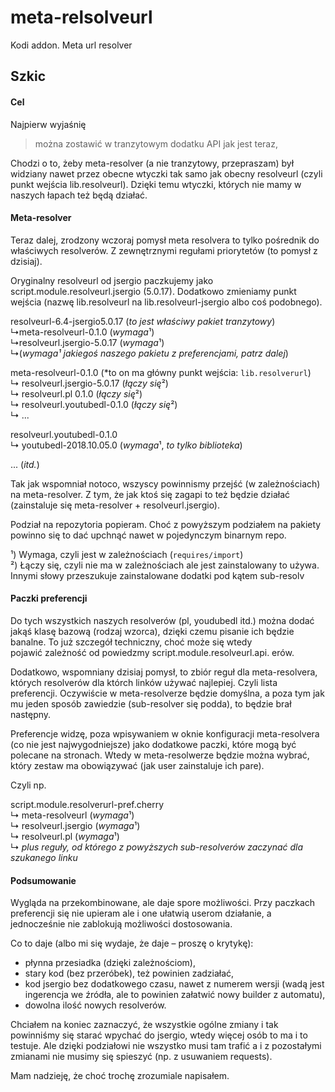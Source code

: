 # meta-relsolveurl
Kodi addon. Meta url resolver

## Szkic


#### Cel

Najpierw wyjaśnię

> można zostawić w tranzytowym dodatku API jak jest teraz,

Chodzi o to, żeby meta-resolver (a nie tranzytowy, przepraszam) był widziany nawet przez obecne wtyczki tak samo jak obecny resolveurl (czyli punkt wejścia lib.resolveurl). Dzięki temu wtyczki, których nie mamy w naszych łapach też będą działać.


#### Meta-resolver

Teraz dalej, zrodzony wczoraj pomysł meta resolvera to tylko pośrednik do właściwych resolverów. Z zewnętrznymi regułami priorytetów (to pomysł z dzisiaj). 

Oryginalny resolveurl od jsergio paczkujemy jako script.module.resolveurl.jsergio (5.0.17).
Dodatkowo zmieniamy punkt wejścia (nazwę lib.resolveurl na lib.resolveurl-jsergio albo coś podobnego).

resolveurl-6.4-jsergio5.0.17  (*to jest właściwy pakiet tranzytowy*) \
↳meta-resolveurl-0.1.0        (*wymaga*¹) \
↳resolveurl.jsergio-5.0.17    (*wymaga*¹) \
↳(*wymaga¹ jakiegoś naszego pakietu z preferencjami, patrz dalej*)

meta-resolveurl-0.1.0           (*to on ma główny punkt wejścia: `lib.resolverurl`) \
↳ resolveurl.jsergio-5.0.17     (*łączy się*²) \
↳ resolveurl.pl 0.1.0           (*łączy się*²) \
↳ resolveurl.youtubedl-0.1.0    (*łączy się*²) \
↳ ...

resolveurl.youtubedl-0.1.0 \
↳ youtubedl-2018.10.05.0  (*wymaga*¹, *to tylko biblioteka*)

... (*itd.*)

Tak jak wspomniał notoco, wszyscy powinnismy przejść (w zależnościach) na meta-resolver.
Z tym, że jak ktoś się zagapi to też będzie działać (zainstaluje się meta-resolver + resolveurl.jsergio).

Podział na repozytoria popieram. Choć z powyższym podziałem na pakiety powinno się to dać upchnąć nawet w pojedynczym binarnym repo.

¹) Wymaga, czyli jest w zależnościach (`requires/import`) \
²) Łączy się, czyli nie ma w zależnościach ale jest zainstalowany to używa. Innymi słowy przeszukuje zainstalowane dodatki pod kątem sub-resolv


#### Paczki preferencji

Do tych wszystkich naszych resolverów (pl, youdubedl itd.) można dodać jakąś klasę bazową (rodzaj wzorca), dzięki czemu pisanie ich będzie banalne. To już szczegół techniczny, choć może się wtedy pojawić zależność od powiedzmy script.module.resolveurl.api.
erów.

Dodatkowo, wspomniany dzisiaj pomysł, to zbiór reguł dla meta-resolvera, których resolverów dla którch linków używać najlepiej. Czyli lista preferencji. Oczywiście w meta-resolverze będzie domyślna, a poza tym jak mu jeden sposób zawiedzie (sub-resolver się podda), to będzie brał następny.

Preferencje widzę, poza wpisywaniem w oknie konfiguracji meta-resolvera (co nie jest najwygodniejsze) jako dodatkowe paczki, które mogą być polecane na stronach. Wtedy w meta-resolwerze będzie można wybrać, który zestaw ma obowiązywać (jak user zainstaluje ich pare). 

Czyli np.

script.module.resolverurl-pref.cherry \
↳ meta-resolveurl      (*wymaga*¹) \
↳ resolveurl.jsergio   (*wymaga*¹) \
↳ resolveurl.pl        (*wymaga*¹) \
↳ *plus reguły, od którego z powyższych sub-resolverów zaczynać dla szukanego linku*


#### Podsumowanie

Wygląda na przekombinowane, ale daje spore możliwości. Przy paczkach preferencji się nie upieram ale i one ułatwią userom działanie, a jednocześnie nie zablokują możliwości dostosowania.

Co to daje (albo mi się wydaje, że daje – proszę o krytykę):
* płynna przesiadka (dzięki zależnościom),
* stary kod (bez przeróbek), też powinien zadziałać,
* kod jsergio bez dodatkowego czasu, nawet z numerem wersji (wadą jest ingerencja we źródła, ale to powinien załatwić nowy builder z automatu),
* dowolna ilość nowych resolverów.

Chciałem na koniec zaznaczyć, że wszystkie ogólne zmiany i tak powinniśmy się starać wpychać do jsergio, wtedy więcej osób to ma i to testuje. Ale dzięki podziałowi nie wszystko musi tam trafić a i z pozostałymi zmianami nie musimy się spieszyć (np. z usuwaniem requests).

Mam nadzieję, że choć trochę zrozumiale napisałem.
